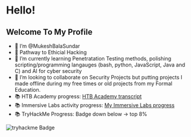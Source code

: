 # Hello!
## Welcome To My Profile

- 👋 I’m @MukeshBalaSundar
- 👀 Pathway to Ethicial Hacking
- 🌱 I’m currently learning Penetratation Testing methods, polishing scripting/programming langauges (bash, python, JavaScript, Java and C) and AI for cyber security
- 💞️ I’m looking to collaborate on Security Projects but putting projects I made offline during my free times or old projects from my Formal Education.
- 📚 HTB Academy progress: [HTB Academy transcript](https://github.com/MukeshBalaSundar/MukeshBalaSundar/blob/main/HTB%20Academy%20Student%20Transcript.pdf) 
- 📚 Immersive Labs activity progress: [My Immersive Labs progress](https://github.com/MukeshBalaSundar/MukeshBalaSundar/blob/main/Activity-Report-3.pdf)
- 📚 TryHackMe Progress: Badge down below -> top 8%
<!-- - 📫 How to reach me: Discord;- Zion#7753 (Will take some time to Respond!) -->
![tryhackme Badge](https://tryhackme-badges.s3.amazonaws.com/Mkb.snd.png)

<!---
MukeshBalaSundar/MukeshBalaSundar is a ✨ special ✨ repository because its `README.md` (this file) appears on your GitHub profile.
You can click the Preview link to take a look at your changes.
--->
